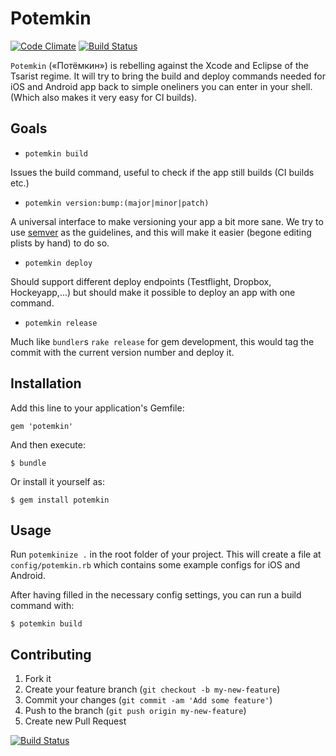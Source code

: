 # Potemkin

[![Code Climate](https://codeclimate.com/badge.png)](https://codeclimate.com/github/10to1/potemkin) [![Build Status](https://secure.travis-ci.org/10to1/potemkin.png?branch=master)](https://travis-ci.org/10to1/potemkin)

`Potemkin` («Потёмкин») is rebelling against the Xcode and Eclipse of the Tsarist regime. It will try to bring the build and deploy commands needed for iOS and Android app back to simple oneliners you can enter in your shell. (Which also makes it very easy for CI builds).

## Goals

- `potemkin build`

Issues the build command, useful to check if the app still builds (CI builds etc.)

- `potemkin version:bump:(major|minor|patch)`

A universal interface to make versioning your app a bit more sane. We try to use [semver](http://semver.org/) as the guidelines, and this will make it easier (begone editing plists by hand) to do so.

- `potemkin deploy`

Should support different deploy endpoints (Testflight, Dropbox, Hockeyapp,...) but should make it possible to deploy an app with one command.

- `potemkin release`

Much like `bundler`s `rake release` for gem development, this would tag the commit with the current version number and deploy it.

## Installation

Add this line to your application's Gemfile:

    gem 'potemkin'

And then execute:

    $ bundle

Or install it yourself as:

    $ gem install potemkin

## Usage

Run `potemkinize .` in the root folder of your project. This will create a file at `config/potemkin.rb` which contains some example configs for iOS and Android.

After having filled in the necessary config settings, you can run a build command with:

    $ potemkin build

## Contributing

1. Fork it
2. Create your feature branch (`git checkout -b my-new-feature`)
3. Commit your changes (`git commit -am 'Add some feature'`)
4. Push to the branch (`git push origin my-new-feature`)
5. Create new Pull Request

[![Build Status](https://secure.travis-ci.org/10to1/potemkin.png?branch=master)](https://travis-ci.org/10to1/potemkin)